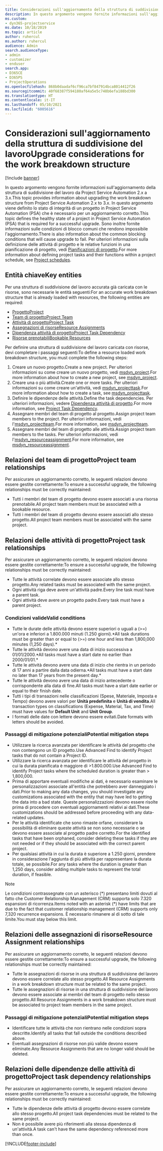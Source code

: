 ```yaml
---
title: Considerazioni sull'aggiornamento della struttura di suddivisione del lavoro
description: In questo argomento vengono fornite informazioni sull'aggiornamento della struttura di suddivisione del lavoro da Project Service Automation 2.x a 3.x.
ms.custom:
- dyn365-projectservice
ms.date: 10/18/2019
ms.topic: article
author: ruhercul
ms.author: ruhercul
audience: Admin
search.audienceType:
- admin
- customizer
- enduser
search.app:
- D365CE
- D365PS
- ProjectOperations
ms.openlocfilehash: 868b0daadaf6cf96ca7bf847914bca8014412f26
ms.sourcegitcommit: 40f68387f594180af64a5e5c748b6efa188bd300
ms.translationtype: HT
ms.contentlocale: it-IT
ms.lasthandoff: 05/10/2021
ms.locfileid: "6005616"
---
```

# <a name="upgrade-considerations-for-the-work-breakdown-structure"></a><span data-ttu-id="7def9-103">Considerazioni sull'aggiornamento della struttura di suddivisione del lavoro</span><span class="sxs-lookup"><span data-stu-id="7def9-103">Upgrade considerations for the work breakdown structure</span></span>

[!include [banner](../includes/psa-now-project-operations.md)]

<span data-ttu-id="7def9-104">In questo argomento vengono fornite informazioni sull'aggiornamento della struttura di suddivisione del lavoro da Project Service Automation 2.x a 3.x.</span><span class="sxs-lookup"><span data-stu-id="7def9-104">This topic provides information about upgrading the work breakdown structure from Project Service Automation 2.x to 3.x.</span></span> <span data-ttu-id="7def9-105">In questo argomento viene definito lo stato di integrità di un progetto in Project Service Automation (PSA) che è necessario per un aggiornamento corretto.</span><span class="sxs-lookup"><span data-stu-id="7def9-105">This topic defines the healthy state of a project in Project Service Automation (PSA) that is required for a successful upgrade.</span></span> <span data-ttu-id="7def9-106">Sono inoltre fornite informazioni sulle condizioni di blocco comuni che rendono impossibile l'aggiornamento.</span><span class="sxs-lookup"><span data-stu-id="7def9-106">There is also information about the common blocking conditions that will cause upgrade to fail.</span></span> <span data-ttu-id="7def9-107">Per ulteriori informazioni sulla definizione delle attività di progetto e le relative funzioni in una pianificazione di progetto, vedi [Pianificazioni di progetto](project-creating.md).</span><span class="sxs-lookup"><span data-stu-id="7def9-107">For more information about defining project tasks and their functions within a project schedule, see [Project schedules](project-creating.md).</span></span>

## <a name="key-entities"></a><span data-ttu-id="7def9-108">Entità chiave</span><span class="sxs-lookup"><span data-stu-id="7def9-108">Key entities</span></span>
<span data-ttu-id="7def9-109">Per una struttura di suddivisione del lavoro accurata già caricata con le risorse, sono necessarie le entità seguenti:</span><span class="sxs-lookup"><span data-stu-id="7def9-109">For an accurate work breakdown structure that is already loaded with resources, the following entities are required:</span></span>

- [<span data-ttu-id="7def9-110">Progetto</span><span class="sxs-lookup"><span data-stu-id="7def9-110">Project</span></span>](/dynamics365/customerengagement/on-premises/developer/entities/msdyn_project)
- [<span data-ttu-id="7def9-111">Team di progetto</span><span class="sxs-lookup"><span data-stu-id="7def9-111">Project Team</span></span>](/dynamics365/customerengagement/on-premises/developer/entities/msdyn_projectteam)
- [<span data-ttu-id="7def9-112">Attività di progetto</span><span class="sxs-lookup"><span data-stu-id="7def9-112">Project Task</span></span>](/dynamics365/customerengagement/on-premises/developer/entities/msdyn_projecttask)
- [<span data-ttu-id="7def9-113">Assegnazioni di risorse</span><span class="sxs-lookup"><span data-stu-id="7def9-113">Resource Assignments</span></span>](/dynamics365/customerengagement/on-premises/developer/entities/msdyn_resourceassignment)
- [<span data-ttu-id="7def9-114">Dipendenza attività di progetto</span><span class="sxs-lookup"><span data-stu-id="7def9-114">Project Task Dependency</span></span>](/dynamics365/customerengagement/on-premises/developer/entities/msdyn_projecttaskdependency)
- [<span data-ttu-id="7def9-115">Risorse prenotabili</span><span class="sxs-lookup"><span data-stu-id="7def9-115">Bookable Resources</span></span>](/dynamics365/customerengagement/on-premises/developer/entities/bookableresource)

<span data-ttu-id="7def9-116">Per definire una struttura di suddivisione del lavoro caricata con risorse, devi completare i passaggi seguenti:</span><span class="sxs-lookup"><span data-stu-id="7def9-116">To define a resource loaded work breakdown structure, you must complete the following steps:</span></span>

1. <span data-ttu-id="7def9-117">Creare un nuovo progetto.</span><span class="sxs-lookup"><span data-stu-id="7def9-117">Create a new project.</span></span> <span data-ttu-id="7def9-118">Per ulteriori informazioni su come creare un nuovo progetto, vedi [msdyn_project](/dynamics365/customerengagement/on-premises/developer/entities/msdyn_project).</span><span class="sxs-lookup"><span data-stu-id="7def9-118">For more information about how to create a new project, see [msdyn_project](/dynamics365/customerengagement/on-premises/developer/entities/msdyn_project).</span></span>
2. <span data-ttu-id="7def9-119">Creare una o più attività.</span><span class="sxs-lookup"><span data-stu-id="7def9-119">Create one or more tasks.</span></span> <span data-ttu-id="7def9-120">Per ulteriori informazioni su come creare un'attività, vedi [msdyn_projecttask](/dynamics365/customerengagement/on-premises/developer/entities/msdyn_projecttask).</span><span class="sxs-lookup"><span data-stu-id="7def9-120">For more information about how to create a task, see [msdyn_projecttask](/dynamics365/customerengagement/on-premises/developer/entities/msdyn_projecttask).</span></span>
3. <span data-ttu-id="7def9-121">Definire le dipendenze delle attività.</span><span class="sxs-lookup"><span data-stu-id="7def9-121">Define the task dependencies.</span></span> <span data-ttu-id="7def9-122">Per ulteriori informazioni, vedere [Dipendenza attività di progetto](/dynamics365/customerengagement/on-premises/developer/entities/msdyn_projecttaskdependency).</span><span class="sxs-lookup"><span data-stu-id="7def9-122">For more information, see [Project Task Dependency](/dynamics365/customerengagement/on-premises/developer/entities/msdyn_projecttaskdependency).</span></span>
4. <span data-ttu-id="7def9-123">Assegnare membri del team di progetto al progetto.</span><span class="sxs-lookup"><span data-stu-id="7def9-123">Assign project team members to the project.</span></span> <span data-ttu-id="7def9-124">Per ulteriori informazioni, vedi l'[msdyn_projectteam](/dynamics365/customerengagement/on-premises/developer/entities/msdyn_projectteam).</span><span class="sxs-lookup"><span data-stu-id="7def9-124">For more information, see [msdyn_projectteam](/dynamics365/customerengagement/on-premises/developer/entities/msdyn_projectteam).</span></span>
5. <span data-ttu-id="7def9-125">Assegnare membri del team di progetto alle attività.</span><span class="sxs-lookup"><span data-stu-id="7def9-125">Assign project team members to the tasks.</span></span> <span data-ttu-id="7def9-126">Per ulteriori informazioni, vedi l'[msdyn_resourceassignment](/dynamics365/customerengagement/on-premises/developer/entities/msdyn_resourceassignment).</span><span class="sxs-lookup"><span data-stu-id="7def9-126">For more information, see [msdyn_resourceassignment](/dynamics365/customerengagement/on-premises/developer/entities/msdyn_resourceassignment).</span></span>

## <a name="project-team-relationships"></a><span data-ttu-id="7def9-127">Relazioni del team di progetto</span><span class="sxs-lookup"><span data-stu-id="7def9-127">Project team relationships</span></span>

<span data-ttu-id="7def9-128">Per assicurare un aggiornamento corretto, le seguenti relazioni devono essere gestite correttamente:</span><span class="sxs-lookup"><span data-stu-id="7def9-128">To ensure a successful upgrade, the following relationships must be correctly maintained:</span></span>
- <span data-ttu-id="7def9-129">Tutti i membri del team di progetto devono essere associati a una risorsa prenotabile.</span><span class="sxs-lookup"><span data-stu-id="7def9-129">All project team members must be associated with a bookable resource.</span></span>
- <span data-ttu-id="7def9-130">Tutti i membri del team di progetto devono essere associati allo stesso progetto.</span><span class="sxs-lookup"><span data-stu-id="7def9-130">All project team members must be associated with the same project.</span></span> 

## <a name="project-task-relationships"></a><span data-ttu-id="7def9-131">Relazioni delle attività di progetto</span><span class="sxs-lookup"><span data-stu-id="7def9-131">Project task relationships</span></span>
<span data-ttu-id="7def9-132">Per assicurare un aggiornamento corretto, le seguenti relazioni devono essere gestite correttamente:</span><span class="sxs-lookup"><span data-stu-id="7def9-132">To ensure a successful upgrade, the following relationships must be correctly maintained:</span></span>

- <span data-ttu-id="7def9-133">Tutte le attività correlate devono essere associate allo stesso progetto.</span><span class="sxs-lookup"><span data-stu-id="7def9-133">Any related tasks must be associated with the same project.</span></span>
- <span data-ttu-id="7def9-134">Ogni attività riga deve avere un'attività padre.</span><span class="sxs-lookup"><span data-stu-id="7def9-134">Every line task must have a parent task.</span></span>
- <span data-ttu-id="7def9-135">Ogni attività deve avere un progetto padre.</span><span class="sxs-lookup"><span data-stu-id="7def9-135">Every task must have a parent project.</span></span>

### <a name="valid-conditions"></a><span data-ttu-id="7def9-136">Condizioni valide</span><span class="sxs-lookup"><span data-stu-id="7def9-136">Valid conditions</span></span>

- <span data-ttu-id="7def9-137">Tutte le durate delle attività devono essere superiori o uguali a (>=) un'ora e inferiori a 1.800.000 minuti (1.250 giorni).\*</span><span class="sxs-lookup"><span data-stu-id="7def9-137">All task durations must be greater than or equal to (>=) one hour and less than 1,800,000 minutes (1,250 days).\*</span></span>
- <span data-ttu-id="7def9-138">Tutte le attività devono avere una data di inizio successiva a 01/01/2000.\*</span><span class="sxs-lookup"><span data-stu-id="7def9-138">All tasks must have a start date no earlier than 2000/01/01.\*</span></span>
- <span data-ttu-id="7def9-139">Tutte le attività devono avere una data di inizio che rientra in un periodo di 17 anni a partire dalla data odierna.\*</span><span class="sxs-lookup"><span data-stu-id="7def9-139">All tasks must have a start date no later than 17 years from the present day.\*</span></span>
- <span data-ttu-id="7def9-140">Tutte le attività devono avere una data di inizio antecedente o corrispondente alla data di fine.</span><span class="sxs-lookup"><span data-stu-id="7def9-140">All tasks must have a start date earlier or equal to their finish date.</span></span>
- <span data-ttu-id="7def9-141">Tutti i tipi di transazioni nelle classificazioni (Spese, Materiale, Imposta e Tempo) devono avere valori per **Unità predefinita** e **Unità di vendita**.</span><span class="sxs-lookup"><span data-stu-id="7def9-141">All transaction types on classifications (Expense, Material, Tax, and Time) must have values for **Default Unit** and **Unit Group**.</span></span>
- <span data-ttu-id="7def9-142">I formati delle date con lettere devono essere evitati.</span><span class="sxs-lookup"><span data-stu-id="7def9-142">Date formats with letters should be avoided.</span></span>

### <a name="potential-mitigation-steps"></a><span data-ttu-id="7def9-143">Passaggi di mitigazione potenziali</span><span class="sxs-lookup"><span data-stu-id="7def9-143">Potential mitigation steps</span></span>
- <span data-ttu-id="7def9-144">Utilizzare la ricerca avanzata per identificare le attività del progetto che non contengono un ID progetto.</span><span class="sxs-lookup"><span data-stu-id="7def9-144">Use Advanced Find to identify Project tasks that do not contain a Project ID.</span></span>
- <span data-ttu-id="7def9-145">Utilizzare la ricerca avanzata per identificare le attività del progetto in cui la durata pianificata è maggiore di >1.800.000.</span><span class="sxs-lookup"><span data-stu-id="7def9-145">Use Advanced Find to identify Project tasks where the scheduled duration is greater than > 1,800,000.</span></span>
- <span data-ttu-id="7def9-146">Prima di apportare eventuali modifiche ai dati, è necessario esaminare le personalizzazioni associate all'entità che potrebbero aver danneggiato i dati.</span><span class="sxs-lookup"><span data-stu-id="7def9-146">Prior to making any data changes, you should investigate any customizations associated with the entity that may have led to getting the data into a bad state.</span></span> <span data-ttu-id="7def9-147">Queste personalizzazioni devono essere risolte prima di procedere con eventuali aggiornamenti relativi ai dati.</span><span class="sxs-lookup"><span data-stu-id="7def9-147">These customizations should be addressed before proceeding with any data-related updates.</span></span>
- <span data-ttu-id="7def9-148">Per le attività identificate che sono rimaste orfane, considerare la possibilità di eliminare queste attività se non sono necessarie o se devono essere associate al progetto padre corretto.</span><span class="sxs-lookup"><span data-stu-id="7def9-148">For the identified tasks that have been orphaned, consider deleting these tasks if they are not needed or if they should be associated with the correct parent project.</span></span>
- <span data-ttu-id="7def9-149">Per qualsiasi attività in cui la durata è superiore a 1.250 giorni, prendere in considerazione l'aggiunta di più attività per rappresentare la durata totale, se possibile.</span><span class="sxs-lookup"><span data-stu-id="7def9-149">For any tasks where the duration is greater than 1,250 days, consider adding multiple tasks to represent the total duration, if feasible.</span></span>

> [!NOTE]
> <span data-ttu-id="7def9-150">Le condizioni contrassegnate con un asterisco (\*) presentano limiti dovuti al fatto che Customer Relationship Management (CRM) supporta solo 7.320 espansioni di ricorrenza.</span><span class="sxs-lookup"><span data-stu-id="7def9-150">Items noted with an asterisk (\*) have limits that are due to the fact that customer relationship management (CRM) supports only 7,320 recurrence expansions.</span></span> <span data-ttu-id="7def9-151">È necessario rimanere al di sotto di tale limite.</span><span class="sxs-lookup"><span data-stu-id="7def9-151">You must stay below this limit.</span></span>

## <a name="resource-assignment-relationships"></a><span data-ttu-id="7def9-152">Relazioni delle assegnazioni di risorse</span><span class="sxs-lookup"><span data-stu-id="7def9-152">Resource Assignment relationships</span></span>
<span data-ttu-id="7def9-153">Per assicurare un aggiornamento corretto, le seguenti relazioni devono essere gestite correttamente:</span><span class="sxs-lookup"><span data-stu-id="7def9-153">To ensure a successful upgrade, the following relationships must be correctly maintained:</span></span>

- <span data-ttu-id="7def9-154">Tutte le assegnazioni di risorse in una struttura di suddivisione del lavoro devono essere correlate allo stesso progetto.</span><span class="sxs-lookup"><span data-stu-id="7def9-154">All Resource Assignments in a work breakdown structure must be related to the same project.</span></span>
- <span data-ttu-id="7def9-155">Tutte le assegnazioni di risorse in una struttura di suddivisione del lavoro devono essere associate ai membri del team di progetto nello stesso progetto.</span><span class="sxs-lookup"><span data-stu-id="7def9-155">All Resource Assignments in a work breakdown structure must be associated to project team members in the same project.</span></span>

### <a name="potential-mitigation-steps"></a><span data-ttu-id="7def9-156">Passaggi di mitigazione potenziali</span><span class="sxs-lookup"><span data-stu-id="7def9-156">Potential mitigation steps</span></span>
- <span data-ttu-id="7def9-157">Identificare tutte le attività che non rientrano nelle condizioni sopra descritte.</span><span class="sxs-lookup"><span data-stu-id="7def9-157">Identify all tasks that fall outside the conditions described above.</span></span>  
- <span data-ttu-id="7def9-158">Eventuali assegnazioni di risorse non più valide devono essere eliminate.</span><span class="sxs-lookup"><span data-stu-id="7def9-158">Any Resource Assignments that are no longer valid should be deleted.</span></span>

## <a name="project-task-dependency-relationships"></a><span data-ttu-id="7def9-159">Relazioni delle dipendenze delle attività di progetto</span><span class="sxs-lookup"><span data-stu-id="7def9-159">Project task dependency relationships</span></span>
<span data-ttu-id="7def9-160">Per assicurare un aggiornamento corretto, le seguenti relazioni devono essere gestite correttamente:</span><span class="sxs-lookup"><span data-stu-id="7def9-160">To ensure a successful upgrade, the following relationships must be correctly maintained:</span></span>

- <span data-ttu-id="7def9-161">Tutte le dipendenze delle attività di progetto devono essere correlate allo stesso progetto.</span><span class="sxs-lookup"><span data-stu-id="7def9-161">All project task dependencies must be related to the same project.</span></span>
- <span data-ttu-id="7def9-162">Non è possibile avere più riferimenti alla stessa dipendenza di un'attività.</span><span class="sxs-lookup"><span data-stu-id="7def9-162">A task can't have the same dependency referenced more than once.</span></span>


[!INCLUDE[footer-include](../includes/footer-banner.md)]